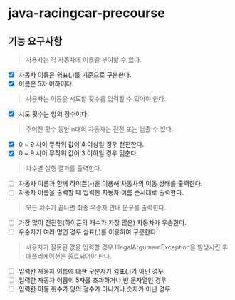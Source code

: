 # java-racingcar-precourse

## 기능 요구사항

> 사용자는 각 자동차에 이름을 부여할 수 있다.

- [x] 자동차 이름은 쉼표(,)를 기준으로 구분한다.
- [x] 이름은 5자 이하이다.

> 사용자는 이동을 시도할 횟수를 입력할 수 있어야 한다.

- [x] 시도 횟수는 양의 정수이다.

> 주어진 횟수 동안 n대의 자동차는 전진 또는 멈출 수 있다.

- [x] 0 ~ 9 사이 무작위 값이 4 이상일 경우 전진한다.
- [x] 0 ~ 9 사이 무작위 값이 3 이하일 경우 멈춘다.

> 차수별 실행 결과를 출력한다.

- [ ] 자동차 이름과 함께 하이픈(-)을 이용해 자동차의 이동 상태를 출력한다.
- [ ] 자동차 이름을 출력할 때 입력한 자동차 이름 순서대로 출력한다.

> 모든 차수가 끝나면 최종 우승자 안내 문구를 출력한다.

- [ ] 가장 많이 전진한(하이픈의 개수가 가장 많은) 자동차가 우승한다.
- [ ] 우승자가 여러 명인 경우 쉼표(,)를 이용하여 구분한다.

> 사용자가 잘못된 값을 입력할 경우 IllegalArgumentException을 발생시킨 후 애플리케이션은 종료되어야 한다.

- [ ] 입력한 자동차 이름에 대한 구분자가 쉼표(,)가 아닌 경우
- [ ] 입력한 자동차 이름이 5자를 초과하거나 빈 문자열인 경우
- [ ] 입력한 이동 횟수가 양의 정수가 아니거나 숫자가 아닌 경우
